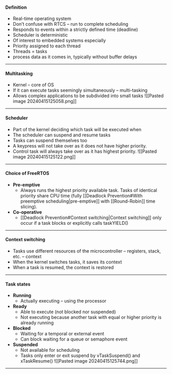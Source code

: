 #### Definition
* Real-time operating system
* Don’t confuse with RTCS – run to complete scheduling
* Responds to events within a strictly defined time (deadline)
* Scheduler is deterministic
* Of interest to embedded systems especially
* Priority assigned to each thread
* Threads = tasks
* process data as it comes in, typically without buffer delays

***
#### Multitasking
* Kernel – core of OS
* If it can execute tasks seemingly simultaneously – multi-tasking
* Allows complex applications to be subdivided into small tasks
![[Pasted image 20240415125058.png]]

***
#### Scheduler
* Part of the kernel deciding which task will be executed when
* The scheduler can suspend and resume tasks
* Tasks can suspend themselves too
* A keypress will not take over as it does not have higher priority.
* Control task will always take over as it has highest priority.
![[Pasted image 20240415125122.png]]

***
#### Choice of FreeRTOS
* **Pre-emptive**
	* Always runs the highest priority available task. Tasks of identical priority share CPU time (fully [[Deadlock Prevention#With preemptive scheduling|pre-emptive]] with [[Round-Robin]] time slicing).
* **Co-operative**
	* [[Deadlock Prevention#Context switching|Context switching]] only occur if a task blocks or explicitly calls taskYIELD()

***
#### Context switching
* Tasks use different resources of the microcontroller – registers, stack, etc. – context 
* When the kernel switches tasks, it saves its context
* When a task is resumed, the context is restored

***
#### Task states
* **Running**
	* Actually executing – using the processor
* **Ready**
	* Able to execute (not blocked nor suspended)
	* Not executing because another task with equal or higher priority is already running
* **Blocked**
	* Waiting for a temporal or external event
	* Can block waiting for a queue or semaphore event
* **Suspended**
	* Not available for scheduling
	* Tasks only enter or exit suspend by vTaskSuspend() and xTaskResume()
![[Pasted image 20240415125744.png]]

***